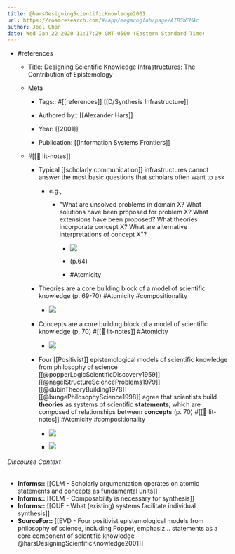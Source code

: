 ```yaml
---
title: @harsDesigningScientificKnowledge2001
url: https://roamresearch.com/#/app/megacoglab/page/AIB5WPMAr
author: Joel Chan
date: Wed Jan 22 2020 11:17:29 GMT-0500 (Eastern Standard Time)
---
```


- #references

    - Title: Designing Scientific Knowledge Infrastructures: The Contribution of Epistemology

    - Meta

        - Tags:: #[[references]] [[D/Synthesis Infrastructure]]

        - Authored by:: [[Alexander Hars]]

        - Year: [[2001]]

        - Publication: [[Information Systems Frontiers]]

    - #[[📝 lit-notes]]

        - Typical [[scholarly communication]] infrastructures cannot answer the most basic questions that scholars often want to ask

            - e.g.,

                - "What are unsolved problems in domain X? What solutions have been proposed for problem X? What extensions have been proposed? What theories incorporate concept X? What are alternative interpretations of concept X"?

                    - ![](https://firebasestorage.googleapis.com/v0/b/firescript-577a2.appspot.com/o/imgs%2Fapp%2Fmegacoglab%2FDJf0_805Sz?alt=media&token=2f21429d-f7fa-46f4-a76e-5709e3837d2b)

                    - (p.64)

                    - #Atomicity

        - Theories are a core building block of a model of scientific knowledge (p. 69-70) #Atomicity #compositionality

            - ![](https://firebasestorage.googleapis.com/v0/b/firescript-577a2.appspot.com/o/imgs%2Fapp%2Fmegacoglab%2Fi38d9nInbu?alt=media&token=cad426c9-9b3e-4f41-b64c-3d4fc44a346d)

        - Concepts are a core building block of a model of scientific knowledge (p. 70) #[[📝 lit-notes]] #Atomicity

            - ![](https://firebasestorage.googleapis.com/v0/b/firescript-577a2.appspot.com/o/imgs%2Fapp%2Fmegacoglab%2FJYjCmS2ftQ?alt=media&token=3752423e-86e7-4c31-931e-498bbd54b14d)

        - Four [[Positivist]] epistemological models of scientific knowledge from philosophy of science [[@popperLogicScientificDiscovery1959]] [[@nagelStructureScienceProblems1979]] [[@dubinTheoryBuilding1978]] [[@bungePhilosophyScience1998]] agree that scientists build __theories__ as systems of scientific __statements__, which are composed of relationships between __concepts__ (p. 70) #[[📝 lit-notes]] #Atomicity #compositionality

            - ![](https://firebasestorage.googleapis.com/v0/b/firescript-577a2.appspot.com/o/imgs%2Fapp%2Fmegacoglab%2FiQqwB1-Ial?alt=media&token=9a46a986-ca6d-4ba8-85f8-f86aab6bf660)

            - ![](https://firebasestorage.googleapis.com/v0/b/firescript-577a2.appspot.com/o/imgs%2Fapp%2Fmegacoglab%2FME-fGcQ9mR?alt=media&token=5881b8ea-a80e-4c5d-a7b0-4099ceafff13)

###### Discourse Context

- **Informs::** [[CLM - Scholarly argumentation operates on atomic statements and concepts as fundamental units]]
- **Informs::** [[CLM - Composability is necessary for synthesis]]
- **Informs::** [[QUE - What (existing) systems facilitate individual synthesis]]
- **SourceFor::** [[EVD - Four positivist epistemological models from philosophy of science, including Popper, emphasiz... statements as a core component of scientific knowledge - @harsDesigningScientificKnowledge2001]]
